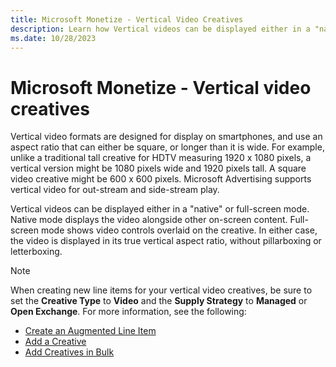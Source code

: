 ```yaml
---
title: Microsoft Monetize - Vertical Video Creatives
description: Learn how Vertical videos can be displayed either in a "native" or full-screen mode. 
ms.date: 10/28/2023
---
```



# Microsoft Monetize - Vertical video creatives

Vertical video formats are designed for display on smartphones, and use
an aspect ratio that can either be square, or longer than it is wide.
For example, unlike a traditional tall creative for HDTV measuring 1920
x 1080 pixels, a vertical version might be 1080 pixels wide and 1920
pixels tall. A square video creative might be 600 x 600 pixels.
Microsoft Advertising supports vertical video for out-stream and
side-stream play.

Vertical videos can be displayed either in a "native" or full-screen
mode. Native mode displays the video alongside other on-screen content.
Full-screen mode shows video controls overlaid on the creative. In
either case, the video is displayed in its true vertical aspect ratio,
without pillarboxing or letterboxing.

> [!NOTE]
> When creating new line items for your vertical video creatives, be sure to set the **Creative Type** to **Video** and the **Supply Strategy** to **Managed** or **Open Exchange**. For more information, see the following:
> - [Create an Augmented Line Item](create-an-augmented-line-item-ali.md)
> - [Add a Creative](add-a-creative.md)
> - [Add Creatives in Bulk](add-creatives-in-bulk.md)
